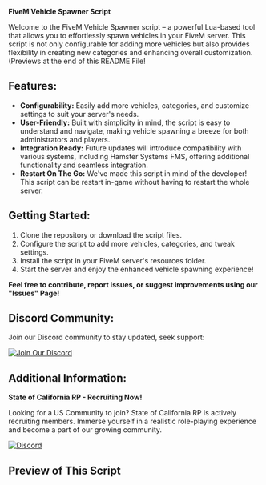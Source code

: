 **FiveM Vehicle Spawner Script**

Welcome to the FiveM Vehicle Spawner script – a powerful Lua-based tool that allows you to effortlessly spawn vehicles in your FiveM server. This script is not only configurable for adding more vehicles but also provides flexibility in creating new categories and enhancing overall customization. (Previews at the end of this README File!

## Features:

- **Configurability:** Easily add more vehicles, categories, and customize settings to suit your server's needs.
- **User-Friendly:** Built with simplicity in mind, the script is easy to understand and navigate, making vehicle spawning a breeze for both administrators and players.
- **Integration Ready:** Future updates will introduce compatibility with various systems, including Hamster Systems FMS, offering additional functionality and seamless integration.
- **Restart On The Go:** We've made this script in mind of the developer! This script can be restart in-game without having to restart the whole server.

## Getting Started:

1. Clone the repository or download the script files.
2. Configure the script to add more vehicles, categories, and tweak settings.
3. Install the script in your FiveM server's resources folder.
4. Start the server and enjoy the enhanced vehicle spawning experience!

**Feel free to contribute, report issues, or suggest improvements using our "Issues" Page!**

## Discord Community:

Join our Discord community to stay updated, seek support:

[![Join Our Discord](https://img.shields.io/badge/Join%20Our%20Discord-HamsterSystems-blue)](https://discord.gg/Dcgm56f89P)

## Additional Information:

**State of California RP - Recruiting Now!**

Looking for a US Community to join? State of California RP is actively recruiting members. Immerse yourself in a realistic role-playing experience and become a part of our growing community.

[![Discord](https://img.shields.io/badge/Join%20Now-SCRP%20Community-green)](https://discord.gg/bTBn5njQtW)

## Preview of This Script
